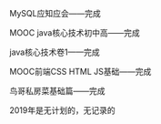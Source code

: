 MySQL应知应会——完成

MOOC java核心技术初中高——完成

java核心技术卷1——完成

MOOC前端CSS HTML JS基础——完成

鸟哥私房菜基础篇——完成

2019年是无计划的，无记录的